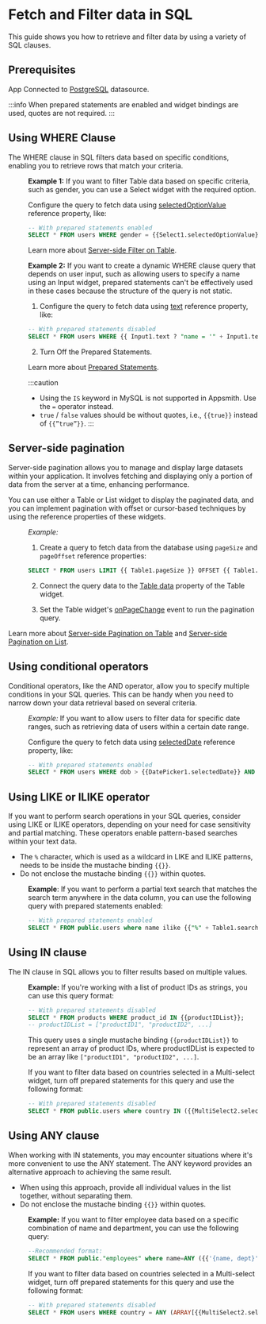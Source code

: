 # Fetch and Filter data in SQL

This guide shows you how to retrieve and filter data by using a variety of SQL clauses.



## Prerequisites

App Connected to [PostgreSQL](/connect-data/reference/querying-postgres) datasource.



:::info
When prepared statements are enabled and widget bindings are used, quotes are not required.
:::

## Using WHERE Clause

The WHERE clause in SQL filters data based on specific conditions, enabling you to retrieve rows that match your criteria.

<dd>

**Example 1:** If you want to filter Table data based on specific criteria, such as gender, you can use a Select widget with the required option. 

Configure the query to fetch data using [selectedOptionValue](/reference/widgets/select#selectedoptionvalue-string) reference property, like:

```sql
-- With prepared statements enabled
SELECT * FROM users WHERE gender = {{Select1.selectedOptionValue}};
```


Learn more about [Server-side Filter on Table](/build-apps/how-to-guides/search-and-filter-table-data).



**Example 2:** If you want to create a dynamic WHERE clause query that depends on user input, such as allowing users to specify a name using an Input widget, prepared statements can't be effectively used in these cases because the structure of the query is not static.


1. Configure the query to fetch data using [text](/reference/widgets/input#text-string-1) reference property, like:

```sql
-- With prepared statements disabled
SELECT * FROM users WHERE {{ Input1.text ? "name = '" + Input1.text + "'" : "1=1" }}
```

2. Turn Off the Prepared Statements.

Learn more about [Prepared Statements](/connect-data/concepts/how-to-use-prepared-statements).

:::caution
* Using the `IS` keyword in MySQL is not supported in Appsmith. Use the `=` operator instead.
* `true` / `false` values should be without quotes, i.e., `{{true}}` instead of `{{”true”}}`.
:::



</dd>

## Server-side pagination 

Server-side pagination allows you to manage and display large datasets within your application. It involves fetching and displaying only a portion of data from the server at a time, enhancing performance.

You can use either a Table or List widget to display the paginated data, and you can implement pagination with offset or cursor-based techniques by using the reference properties of these widgets.

<dd>

*Example:* 

1. Create a query to fetch data from the database using `pageSize` and `pageOffset` reference properties:


```sql
SELECT * FROM users LIMIT {{ Table1.pageSize }} OFFSET {{ Table1.pageOffset }};
```

2. Connect the query data to the [Table data](/reference/widgets/table#table-data-arrayobject) property of the Table widget.


3. Set the Table widget's [onPageChange](/reference/widgets/table#onpagechange) event to run the pagination query.


</dd>


Learn more about [Server-side Pagination on Table](/build-apps/how-to-guides/Server-side-pagination-in-table) and [Server-side Pagination on List](/build-apps/how-to-guides/Setup-Server-side-Pagination-on-List).


## Using conditional operators

Conditional operators, like the AND operator, allow you to specify multiple conditions in your SQL queries. This can be handy when you need to narrow down your data retrieval based on several criteria. 

<dd>

*Example:* If you want to allow users to filter data for specific date ranges, such as retrieving data of users within a certain date range.

Configure the query to fetch data using [selectedDate](/reference/widgets/datepicker#selecteddate-string) reference property, like:

```sql
-- With prepared statements enabled
SELECT * FROM users WHERE dob > {{DatePicker1.selectedDate}} AND dob < {{DatePicker2.selectedDate}} ORDER BY id;
```


</dd>





## Using LIKE or ILIKE operator

If you want to perform search operations in your SQL queries, consider using LIKE or ILIKE operators, depending on your need for case sensitivity and partial matching. These operators enable pattern-based searches within your text data.

* The `%` character, which is used as a wildcard in LIKE and ILIKE patterns, needs to be inside the mustache binding `{{}}`.
* Do not enclose the mustache binding `{{}}` within quotes.

<dd>


**Example**: If you want to perform a partial text search that matches the search term anywhere in the data column, you can use the following query with prepared statements enabled:


```sql
-- With prepared statements enabled
SELECT * FROM public.users where name ilike {{"%" + Table1.searchText + "%"}} 
```



</dd>






## Using IN clause

The IN clause in SQL allows you to filter results based on multiple values. 


<dd>


**Example:** If you're working with a list of product IDs as strings, you can use this query format: 

```sql
-- With prepared statements disabled
SELECT * FROM products WHERE product_id IN {{productIDList}};
-- productIDList = ["productID1", "productID2", ...]
```

This query uses a single mustache binding `{{productIDList}}` to represent an array of product IDs, where productIDList is expected to be an array like `["productID1", "productID2", ...]`.


If you want to filter data based on countries selected in a Multi-select widget, turn off prepared statements for this query and use the following format:

```sql
-- With prepared statements disabled
SELECT * FROM public.users where country IN ({{MultiSelect2.selectedOptionValues.map(value => "'" + value + "'").join(', ')}});
```


</dd>

## Using ANY clause

When working with IN statements, you may encounter situations where it's more convenient to use the ANY statement. The ANY keyword provides an alternative approach to achieving the same result.

* When using this approach, provide all individual values in the list together, without separating them.
* Do not enclose the mustache binding `{{}}` within quotes.


<dd>


**Example:**  If you want to filter employee data based on a specific combination of name and department, you can use the following query:



```sql
--Recommended format:
SELECT * FROM public."employees" where name=ANY ({{'{name, dept}'}});
```

If you want to filter data based on countries selected in a Multi-select widget, turn off prepared statements for this query and use the following format:

```sql
-- With prepared statements disabled
SELECT * FROM users WHERE country = ANY (ARRAY[{{MultiSelect2.selectedOptionValues.map(value => "'" + value + "'").join(', ')}}]);
```


</dd>




